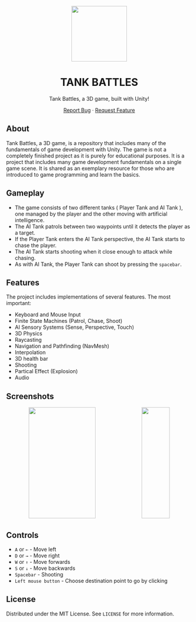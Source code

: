 <p align="center">
  <img width="150" height="auto" src="https://user-images.githubusercontent.com/52351749/125213844-b5fe4100-e2bc-11eb-962b-bd49d3b17174.png">
</p>

<h1 align="center">TANK BATTLES</h1>

<p align="center">Tank Battles, a 3D game, built with Unity!</p>


<p align="center">
  <a href="https://github.com/enessfk/tank-battles/issues">Report Bug</a> · 
  <a href="https://github.com/enessfk/tank-battles/issues">Request Feature</a>
</p>

## About

Tank Battles, a 3D game, is a repository that includes many of the fundamentals of game development with Unity. 
The game is not a completely finished project as it is purely for educational purposes. It is a project that includes many game development fundamentals on a single game scene. It is shared as an exemplary resource for those who are introduced to game programming and learn the basics.

## Gameplay

- The game consists of two different tanks ( Player Tank and AI Tank ), one managed by the player and the other moving with artificial intelligence.
- The AI Tank patrols between two waypoints until it detects the player as a target. 
- If the Player Tank enters the AI Tank perspective, the AI Tank starts to chase the player.
- The AI Tank starts shooting when it close enough to attack while chasing.
- As with AI Tank, the Player Tank can shoot by pressing the `spacebar`.

## Features
The project includes implementations of several features. The most important:
 
- Keyboard and Mouse Input
- Finite State Machines (Patrol, Chase, Shoot)
- AI Sensory Systems (Sense, Perspective, Touch)
- 3D Physics
- Raycasting
- Navigation and Pathfinding (NavMesh)
- Interpolation
- 3D health bar
- Shooting
- Partical Effect (Explosion)
- Audio

## Screenshots

<p align="center">
  <img width="60%" height="300" src="https://user-images.githubusercontent.com/52351749/125213166-12ac2c80-e2ba-11eb-9b92-d4d252c9b73f.png">
  <img width="39%" height="300" src="https://user-images.githubusercontent.com/52351749/125213323-9ebe5400-e2ba-11eb-96ea-d7e15f107a70.png">
</p>

## Controls  
- `A` or `←` - Move left  
- `D` or `→` - Move right
- `W` or `↑` - Move forwards
- `S` or `↓` - Move backwards
- `Spacebar` - Shooting
- `Left mouse button` - Choose destination point to go by clicking

## License

Distributed under the MIT License. See `LICENSE` for more information.



